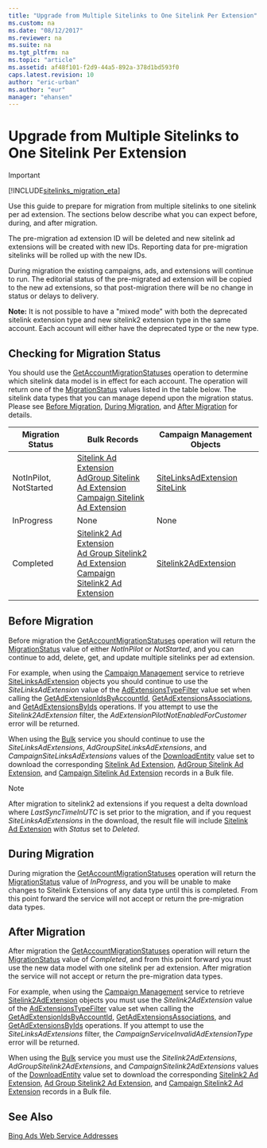 ```yaml
---
title: "Upgrade from Multiple Sitelinks to One Sitelink Per Extension"
ms.custom: na
ms.date: "08/12/2017"
ms.reviewer: na
ms.suite: na
ms.tgt_pltfrm: na
ms.topic: "article"
ms.assetid: af48f101-f2d9-44a5-892a-378d1bd593f0
caps.latest.revision: 10
author: "eric-urban"
ms.author: "eur"
manager: "ehansen"
---
```

# Upgrade from Multiple Sitelinks to One Sitelink Per Extension
> [!IMPORTANT]
> [!INCLUDE[sitelinks_migration_eta](../concepts/includes/sitelinks_migration_eta.md)]

Use this guide to prepare for migration from multiple sitelinks to one sitelink per ad extension. The sections below describe what you can expect before, during, and after migration.

The pre-migration ad extension ID will be deleted and new sitelink ad extensions will be created with new IDs. Reporting data for pre-migration sitelinks will be rolled up with the new IDs.

During migration the existing campaigns, ads, and extensions will continue to run. The editorial status of the pre-migrated ad extension will be copied to the new ad extensions, so that post-migration there will be no change in status or delays to delivery.   

**Note:** It is not possible to have a "mixed mode" with both the deprecated sitelink extension type and new sitelink2 extension type in the same account. Each account will either have the deprecated type or the new type.

## <a name="getmigrationstatus"></a> Checking for Migration Status
You should use the [GetAccountMigrationStatuses](https://msdn.microsoft.com/library/bing-ads-campaign-management-getaccountmigrationstatuses.aspx) operation to determine which sitelink data model is in effect for each account. The operation will return one of the [MigrationStatus](https://msdn.microsoft.com/library/bing-ads-campaign-management-migrationstatus.aspx) values listed in the table below. The sitelink data types that you can manage depend upon the migration status. Please see [Before Migration](#beforemigration), [During Migration](#migrationinprogress), and [After Migration](#migrationcompleted) for details.  

Migration Status|Bulk Records|Campaign Management Objects  
---------|---------|---------
NotInPilot, NotStarted|[Sitelink Ad Extension](https://msdn.microsoft.com/library/bing-ads-bulk-sitelink-ad-extension-record.aspx)<br/>[AdGroup Sitelink Ad Extension](https://msdn.microsoft.com/library/bing-ads-bulk-ad-group-sitelink-ad-extension-record.aspx)<br/>[Campaign Sitelink Ad Extension](https://msdn.microsoft.com/library/bing-ads-bulk-campaign-sitelink-ad-extension-record.aspx) |[SiteLinksAdExtension](https://msdn.microsoft.com/library/bing-ads-campaign-management-sitelinksadextension.aspx)<br/>[SiteLink](https://msdn.microsoft.com/library/bing-ads-campaign-management-sitelink.aspx)         
InProgress|None|None         
Completed|[Sitelink2 Ad Extension](https://msdn.microsoft.com/library/bing-ads-bulk-sitelink2-ad-extension-record.aspx)<br/>[Ad Group Sitelink2 Ad Extension](https://msdn.microsoft.com/library/bing-ads-bulk-ad-group-sitelink2-ad-extension-record.aspx)<br/>[Campaign Sitelink2 Ad Extension](https://msdn.microsoft.com/library/bing-ads-bulk-campaign-sitelink2-ad-extension-record.aspx) |[Sitelink2AdExtension](https://msdn.microsoft.com/library/bing-ads-campaign-management-sitelink2adextension.aspx) 

## <a name="beforemigration"></a>Before Migration
Before migration the [GetAccountMigrationStatuses](https://msdn.microsoft.com/library/bing-ads-campaign-management-getaccountmigrationstatuses.aspx) operation will return the [MigrationStatus](https://msdn.microsoft.com/library/bing-ads-campaign-management-migrationstatus.aspx) value of either *NotInPilot* or *NotStarted*, and you can continue to add, delete, get, and update multiple sitelinks per ad extension. 

For example, when using the [Campaign Management](https://msdn.microsoft.com/library/bing-ads-campaign-management-service-reference.aspx) service to retrieve [SiteLinksAdExtension](https://msdn.microsoft.com/library/bing-ads-campaign-management-sitelinksadextension.aspx) objects you should continue to use the *SiteLinksAdExtension* value of the [AdExtensionsTypeFilter](https://msdn.microsoft.com/library/bing-ads-campaign-management-adextensionstypefilter.aspx) value set when calling the [GetAdExtensionIdsByAccountId](https://msdn.microsoft.com/library/bing-ads-campaign-management-getadextensionidsbyaccountid.aspx), [GetAdExtensionsAssociations](https://msdn.microsoft.com/library/bing-ads-campaign-management-getadextensionsassociations.aspx), and [GetAdExtensionsByIds](https://msdn.microsoft.com/library/bing-ads-campaign-management-getadextensionsbyids.aspx) operations. If you attempt to use the *Sitelink2AdExtension* filter, the *AdExtensionPilotNotEnabledForCustomer* error will be returned.

When using the [Bulk](https://msdn.microsoft.com/library/bing-ads-bulk-service-reference.aspx) service you should continue to use the *SiteLinksAdExtensions*, *AdGroupSiteLinksAdExtensions*, and *CampaignSiteLinksAdExtensions* values of the [DownloadEntity](https://msdn.microsoft.com/library/bing-ads-bulk-downloadentity.aspx) value set to download the corresponding [Sitelink Ad Extension](https://msdn.microsoft.com/library/bing-ads-bulk-sitelink-ad-extension-record.aspx), [AdGroup Sitelink Ad Extension](https://msdn.microsoft.com/library/bing-ads-bulk-ad-group-sitelink-ad-extension-record.aspx), and [Campaign Sitelink Ad Extension](https://msdn.microsoft.com/library/bing-ads-bulk-campaign-sitelink-ad-extension-record.aspx) records in a Bulk file.  

> [!NOTE]
> After migration to sitelink2 ad extensions if you request a delta download where *LastSyncTimeInUTC* is set prior to the migration, and if you request *SiteLinksAdExtensions* in the download, the result file will include [Sitelink Ad Extension](https://msdn.microsoft.com/library/bing-ads-bulk-sitelink-ad-extension-record.aspx) with *Status* set to *Deleted*. 

## <a name="migrationinprogress"></a>During Migration
During migration the [GetAccountMigrationStatuses](https://msdn.microsoft.com/library/bing-ads-campaign-management-getaccountmigrationstatuses.aspx) operation will return the [MigrationStatus](https://msdn.microsoft.com/library/bing-ads-campaign-management-migrationstatus.aspx) value of *InProgress*, and you will be unable to make changes to Sitelink Extensions of any data type until this is completed. From this point forward the service will not accept or return the pre-migration data types. 

## <a name="migrationcompleted"></a>After Migration
After migration the [GetAccountMigrationStatuses](https://msdn.microsoft.com/library/bing-ads-campaign-management-getaccountmigrationstatuses.aspx) operation will return the [MigrationStatus](https://msdn.microsoft.com/library/bing-ads-campaign-management-migrationstatus.aspx) value of *Completed*, and from this point forward you must use the new data model with one sitelink per ad extension. After migration the service will not accept or return the pre-migration data types. 

For example, when using the [Campaign Management](https://msdn.microsoft.com/library/bing-ads-campaign-management-service-reference.aspx) service to retrieve [Sitelink2AdExtension](https://msdn.microsoft.com/library/bing-ads-campaign-management-sitelink2adextension.aspx) objects you must use the *Sitelink2AdExtension* value of the [AdExtensionsTypeFilter](https://msdn.microsoft.com/library/bing-ads-campaign-management-adextensionstypefilter.aspx) value set when calling the [GetAdExtensionIdsByAccountId](https://msdn.microsoft.com/library/bing-ads-campaign-management-getadextensionidsbyaccountid.aspx), [GetAdExtensionsAssociations](https://msdn.microsoft.com/library/bing-ads-campaign-management-getadextensionsassociations.aspx), and [GetAdExtensionsByIds](https://msdn.microsoft.com/library/bing-ads-campaign-management-getadextensionsbyids.aspx) operations. If you attempt to use the *SiteLinksAdExtensions* filter, the *CampaignServiceInvalidAdExtensionType* error will be returned.

When using the [Bulk](https://msdn.microsoft.com/library/bing-ads-bulk-service-reference.aspx) service you must use the *Sitelink2AdExtensions*, *AdGroupSitelink2AdExtensions*, and *CampaignSitelink2AdExtensions* values of the [DownloadEntity](https://msdn.microsoft.com/library/bing-ads-bulk-downloadentity.aspx) value set to download the corresponding [Sitelink2 Ad Extension](https://msdn.microsoft.com/library/bing-ads-bulk-sitelink2-ad-extension-record.aspx), [Ad Group Sitelink2 Ad Extension](https://msdn.microsoft.com/library/bing-ads-bulk-ad-group-sitelink2-ad-extension-record.aspx), and [Campaign Sitelink2 Ad Extension](https://msdn.microsoft.com/library/bing-ads-bulk-campaign-sitelink2-ad-extension-record.aspx) records in a Bulk file.  


## See Also
[Bing Ads Web Service Addresses](../concepts/bing-ads-web-service-addresses.md)  


